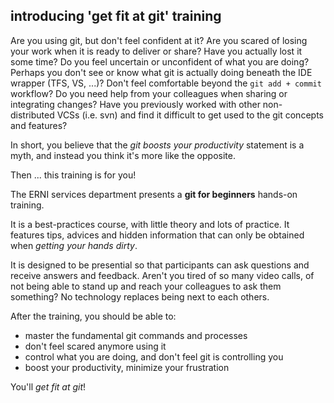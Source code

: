 ## introducing 'get fit at git' training

Are you using git, but don't feel confident at it? Are you scared of losing your work when it is ready to deliver or share? Have you actually lost it some time? Do you feel uncertain or unconfident of what you are doing? Perhaps you don't see or know what git is actually doing beneath the IDE wrapper (TFS, VS, ...)? Don't feel comfortable beyond the `git add + commit` workflow? Do you need help from your colleagues when sharing or integrating changes? Have you previously worked with other non-distributed VCSs (i.e. svn) and find it difficult to get used to the git concepts and features?

In short, you believe that the _git boosts your productivity_ statement is a myth, and instead you think it's more like the opposite.

Then ... this training is for you!

The ERNI services department presents a __git for beginners__ hands-on training.

It is a best-practices course, with little theory and lots of practice. It features tips, advices and hidden information that can only be obtained when _getting your hands dirty_.

It is designed to be presential so that participants can ask questions and receive answers and feedback. Aren't you tired of so many video calls, of not being able to stand up and reach your colleagues to ask them something? No technology replaces being next to each others.

After the training, you should be able to:

* master the fundamental git commands and processes
* don't feel scared anymore using it
* control what you are doing, and don't feel git is controlling you
* boost your productivity, minimize your frustration

You'll _get fit at git_!

